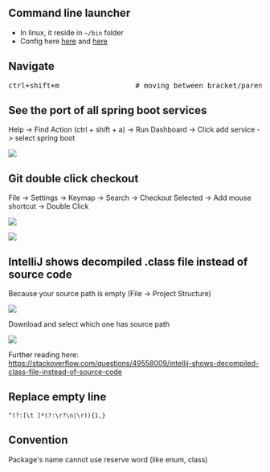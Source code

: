 ## Command line launcher

- In linux, it reside in `~/bin` folder
- Config here [here](https://stackoverflow.com/questions/26879172/how-to-open-webstorm-from-terminai) and [here](https://blog.jetbrains.com/blog/2018/08/23/toolbox-app-1-11-whats-new/)


## Navigate

<pre>
ctrl+shift+m                  # moving between bracket/parenthesis
</pre>

## See the port of all spring boot services

Help -> Find Action (ctrl + shift + a) -> Run Dashboard -> Click add service -> select spring boot

![](https://s3-ap-southeast-1.amazonaws.com/logbasex.github.io/intellij-run-dashboard.png)

## Git double click checkout

File -> Settings -> Keymap -> Search -> Checkout Selected -> Add mouse shortcut -> Double Click

![](https://s3-ap-southeast-1.amazonaws.com/logbasex.github.io/intellij-git-checkout-branch.png)

![](https://s3-ap-southeast-1.amazonaws.com/logbasex.github.io/intellij-git-double-click-checkout.png) 

## IntelliJ shows decompiled .class file instead of source code

Because your source path is empty (File -> Project Structure)

![](https://s3-ap-southeast-1.amazonaws.com/logbasex.github.io/intellij-sdk-source-path-empty.png)

Download and select which one has source path

![](https://s3-ap-southeast-1.amazonaws.com/logbasex.github.io/intellij-project-sdk.png)

Further reading here: https://stackoverflow.com/questions/49558009/intellij-shows-decompiled-class-file-instead-of-source-code


## Replace empty line 
```regexp
^(?:[\t ]*(?:\r?\n|\r)){1,}
```


## Convention

Package's name cannot use reserve word (like enum, class) 
